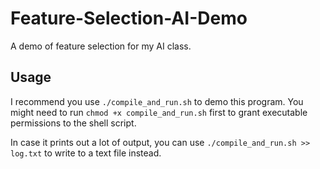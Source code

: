 # Feature-Selection-AI-Demo

A demo of feature selection for my AI class.

## Usage

I recommend you use `./compile_and_run.sh` to demo this program. You might need to run `chmod +x compile_and_run.sh` first to grant executable permissions to the shell script.

In case it prints out a lot of output, you can use `./compile_and_run.sh >> log.txt` to write to a text file instead.
